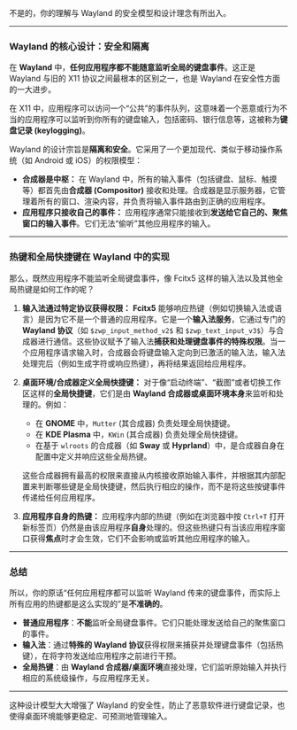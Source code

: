 不是的，你的理解与 Wayland 的安全模型和设计理念有所出入。

---

### Wayland 的核心设计：安全和隔离

在 **Wayland** 中，**任何应用程序都不能随意监听全局的键盘事件**。这正是 Wayland 与旧的 X11 协议之间最根本的区别之一，也是 Wayland 在安全性方面的一大进步。

在 X11 中，应用程序可以访问一个“公共”的事件队列，这意味着一个恶意或行为不当的应用程序可以监听到你所有的键盘输入，包括密码、银行信息等，这被称为**键盘记录 (keylogging)**。

Wayland 的设计宗旨是**隔离和安全**。它采用了一个更加现代、类似于移动操作系统（如 Android 或 iOS）的权限模型：

* **合成器是中枢：** 在 Wayland 中，所有的输入事件（包括键盘、鼠标、触摸等）都首先由**合成器 (Compositor)** 接收和处理。合成器是显示服务器，它管理着所有的窗口、渲染内容，并负责将输入事件路由到正确的应用程序。
* **应用程序只接收自己的事件：** 应用程序通常只能接收到**发送给它自己的、聚焦窗口的输入事件**。它们无法“偷听”其他应用程序的输入。

---

### 热键和全局快捷键在 Wayland 中的实现

那么，既然应用程序不能监听全局键盘事件，像 Fcitx5 这样的输入法以及其他全局热键是如何工作的呢？

1.  **输入法通过特定协议获得权限：**
    **Fcitx5** 能够响应热键（例如切换输入法或语言）是因为它不是一个普通的应用程序。它是一个**输入法服务**，它通过专门的 **Wayland 协议**（如 `$zwp_input_method_v2$` 和 `$zwp_text_input_v3$`）与合成器进行通信。这些协议赋予了输入法**捕获和处理键盘事件的特殊权限**。当一个应用程序请求输入时，合成器会将键盘输入定向到已激活的输入法，输入法处理完后（例如生成字符或响应热键），再将结果返回给应用程序。

2.  **桌面环境/合成器定义全局快捷键：**
    对于像“启动终端”、“截图”或者切换工作区这样的**全局快捷键**，它们是由 **Wayland 合成器或桌面环境本身**来监听和处理的。例如：
    * 在 **GNOME** 中，`Mutter` (其合成器) 负责处理全局快捷键。
    * 在 **KDE Plasma** 中，`KWin` (其合成器) 负责处理全局快捷键。
    * 在基于 `wlroots` 的合成器（如 **Sway** 或 **Hyprland**）中，是合成器自身在配置中定义并响应这些全局热键。

    这些合成器拥有最高的权限来直接从内核接收原始输入事件，并根据其内部配置来判断哪些键是全局快捷键，然后执行相应的操作，而不是将这些按键事件传递给任何应用程序。

3.  **应用程序自身的热键：**
    应用程序内部的热键（例如在浏览器中按 `Ctrl+T` 打开新标签页）仍然是由该应用程序**自身**处理的。但这些热键只有当该应用程序窗口获得**焦点**时才会生效，它们不会影响或监听其他应用程序的输入。

---

### 总结

所以，你的原话“任何应用程序都可以监听 Wayland 传来的键盘事件，而实际上所有应用的热键都是这么实现的”是**不准确的**。

* **普通应用程序**：**不能**监听全局键盘事件。它们只能处理发送给自己的聚焦窗口的事件。
* **输入法**：通过**特殊的 Wayland 协议**获得权限来捕获并处理键盘事件（包括热键），在将字符发送给应用程序之前进行干预。
* **全局热键**：由 **Wayland 合成器/桌面环境**直接处理，它们监听原始输入并执行相应的系统级操作，与应用程序无关。

---

这种设计模型大大增强了 Wayland 的安全性，防止了恶意软件进行键盘记录，也使得桌面环境能够更稳定、可预测地管理输入。
